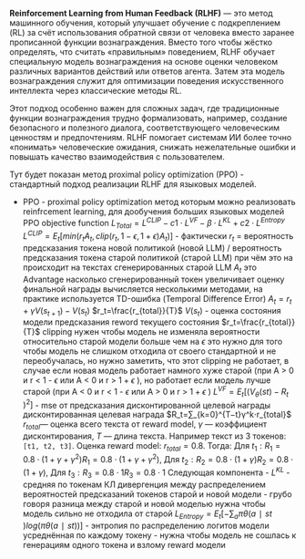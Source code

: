 **Reinforcement Learning from Human Feedback (RLHF)** — это метод машинного обучения, который улучшает обучение с подкреплением (RL) за счёт использования обратной связи от человека вместо заранее прописанной функции вознаграждения. Вместо того чтобы жёстко определять, что считать «правильным» поведением, RLHF обучает специальную модель вознаграждения на основе оценки человеком различных вариантов действий или ответов агента. Затем эта модель вознаграждения служит для оптимизации поведения искусственного интеллекта через классические методы RL.

Этот подход особенно важен для сложных задач, где традиционные функции вознаграждения трудно формализовать, например, создание безопасного и полезного диалога, соответствующего человеческим ценностям и предпочтениям. RLHF помогает системам ИИ более точно «понимать» человеческие ожидания, снижать нежелательные ошибки и повышать качество взаимодействия с пользователем.

Тут будет показан метод proximal policy optimization (PPO) - стандартный подход реализации RLHF для языковых моделей.

-  PPO - proximal policy optimization метод которым можно реализовать reinfrcement learning, для дообучения больших языковых моделей
  PPO objective function  $L_{Total}=L^{CLIP}​​−c1​⋅L^{VF}​​ - β⋅L^{KL}​​+c2​⋅L^{Entropy}​​$
  $L^{CLIP}=E_t​[min(r_t​A_t​,clip(r_t​,1−ϵ,1+ϵ)A_t​)]$ - фактически 
  $r_t$ = вероятность предсказания токена новой политикой (новой LLM) / вероятность предсказания токена старой политикой (старой LLM)
  при чём это на происходит на текстах сгенерированных старой LLM
  $​A_t$ это Advantage насколько сгенерированный токен увеличивает оценку финальной награды вычисляется несколькими методами, на практике используется TD-ошибка (Temporal Difference Error)
  $A_t​=r_t​+γV(s_{t+1}​)−V(s_t​)$
  $r_t​=\frac{r_{total​}}{T}$
  $V(s_t)$ - оценка состояния модели предсказания reword текущего состояния
   $r_t​=\frac{r_{total​}}{T}$
  clipping нужен чтобы модель не изменяла вероятности относительно старой модели больше чем на $ϵ$ это нужно для того чтобы модель не слишком отходила от своего стандартной и не переобучалась, но нужно заметить, что этот clipping не работает, в случае если новая модель работает намного хуже старой (при A > 0 и r < 1 - $ϵ$  или  A < 0 и r > $1+ϵ$ ), но работает если модель лучше старой (при A < 0 и r < 1 - $ϵ$  или  A > 0 и r > $1+ϵ$ )
  $L^{VF}=E_t​[(V_θ​(st​)−R_t​)^2]$ - mse от предсказания дисконтированной целевой награды
  дисконтированная целевая награда $R_t​=∑_{k=0}^{T−t}​γ^k⋅r_{total}$  
  $r_{total}​$ — оценка всего текста от reward model, $γ$ — коэффициент дисконтирования,
  $T$ — длина текста. Например текст из 3 токенов: `[t1, t2, t3]`. 
  Оценка reward model: $r_{total}=0.8$.
  Тогда: 
  Для $t_1​: R_1=0.8⋅(1+γ+γ^2)R_1​=0.8⋅(1+γ+γ^2)$,
  Для $t_2​: R_2=0.8⋅(1+γ) R_2​=0.8⋅(1+γ)$,
  Для $t_3​: R_3=0.8⋅1 R_3​=0.8⋅1$
  Следующая компонента - $L^{KL}$ - средняя по токенам КЛ дивергенция между распределением вероятностей предсказаний токенов старой и новой модели - грубо говоря разница между старой и новой моделью нужна чтобы модель сильно не отходила от старой
  $L_{Entropy}=E_t​[−∑_aπθ​(a∣st​)log (πθ​(a∣st​))]$ - энтропия по распределению логитов модели усреднённая по каждому токену - нужна чтобы модель не сошлась к генерациям одного токена и взлому reward модели